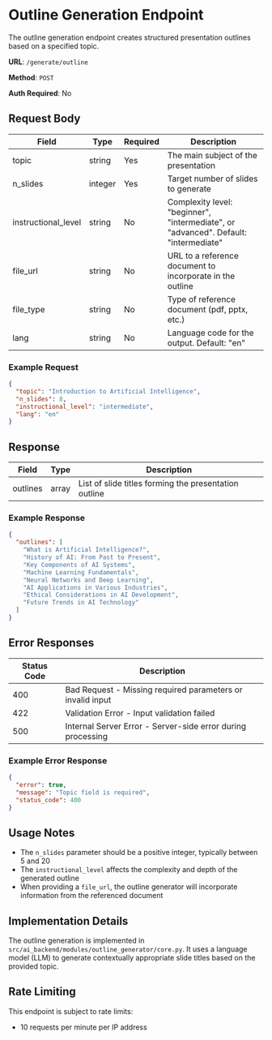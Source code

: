 # Outline Generation Endpoint

The outline generation endpoint creates structured presentation outlines based on a specified topic.

**URL**: `/generate/outline`

**Method**: `POST`

**Auth Required**: No

## Request Body

| Field | Type | Required | Description |
|-------|------|----------|-------------|
| topic | string | Yes | The main subject of the presentation |
| n_slides | integer | Yes | Target number of slides to generate |
| instructional_level | string | No | Complexity level: "beginner", "intermediate", or "advanced". Default: "intermediate" |
| file_url | string | No | URL to a reference document to incorporate in the outline |
| file_type | string | No | Type of reference document (pdf, pptx, etc.) |
| lang | string | No | Language code for the output. Default: "en" |

### Example Request

```json
{
  "topic": "Introduction to Artificial Intelligence",
  "n_slides": 8,
  "instructional_level": "intermediate",
  "lang": "en"
}
```

## Response

| Field | Type | Description |
|-------|------|-------------|
| outlines | array | List of slide titles forming the presentation outline |

### Example Response

```json
{
  "outlines": [
    "What is Artificial Intelligence?",
    "History of AI: From Past to Present",
    "Key Components of AI Systems",
    "Machine Learning Fundamentals",
    "Neural Networks and Deep Learning",
    "AI Applications in Various Industries",
    "Ethical Considerations in AI Development",
    "Future Trends in AI Technology"
  ]
}
```

## Error Responses

| Status Code | Description |
|-------------|-------------|
| 400 | Bad Request - Missing required parameters or invalid input |
| 422 | Validation Error - Input validation failed |
| 500 | Internal Server Error - Server-side error during processing |

### Example Error Response

```json
{
  "error": true,
  "message": "Topic field is required",
  "status_code": 400
}
```

## Usage Notes

- The `n_slides` parameter should be a positive integer, typically between 5 and 20
- The `instructional_level` affects the complexity and depth of the generated outline
- When providing a `file_url`, the outline generator will incorporate information from the referenced document

## Implementation Details

The outline generation is implemented in `src/ai_backend/modules/outline_generator/core.py`. It uses a language model (LLM) to generate contextually appropriate slide titles based on the provided topic.

## Rate Limiting

This endpoint is subject to rate limits:
- 10 requests per minute per IP address 
